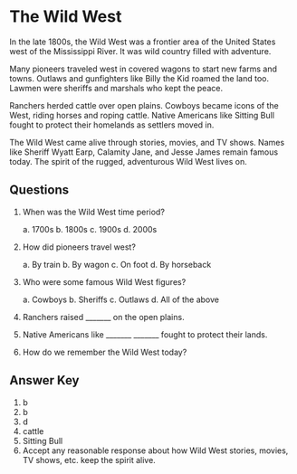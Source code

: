 # The Wild West

In the late 1800s, the Wild West was a frontier area of the United States west of the Mississippi River. It was wild country filled with adventure.

Many pioneers traveled west in covered wagons to start new farms and towns. Outlaws and gunfighters like Billy the Kid roamed the land too. Lawmen were sheriffs and marshals who kept the peace.

Ranchers herded cattle over open plains. Cowboys became icons of the West, riding horses and roping cattle. Native Americans like Sitting Bull fought to protect their homelands as settlers moved in.

The Wild West came alive through stories, movies, and TV shows. Names like Sheriff Wyatt Earp, Calamity Jane, and Jesse James remain famous today. The spirit of the rugged, adventurous Wild West lives on.

## Questions

1. When was the Wild West time period?

   a. 1700s
   b. 1800s
   c. 1900s
   d. 2000s

2. How did pioneers travel west?

   a. By train
   b. By wagon
   c. On foot
   d. By horseback

3. Who were some famous Wild West figures?

   a. Cowboys
   b. Sheriffs
   c. Outlaws
   d. All of the above

4. Ranchers raised _______ on the open plains.

5. Native Americans like _______ _______ fought to protect their lands.

6. How do we remember the Wild West today?

## Answer Key

1. b
2. b
3. d
4. cattle
5. Sitting Bull
6. Accept any reasonable response about how Wild West stories, movies, TV shows, etc. keep the spirit alive.
